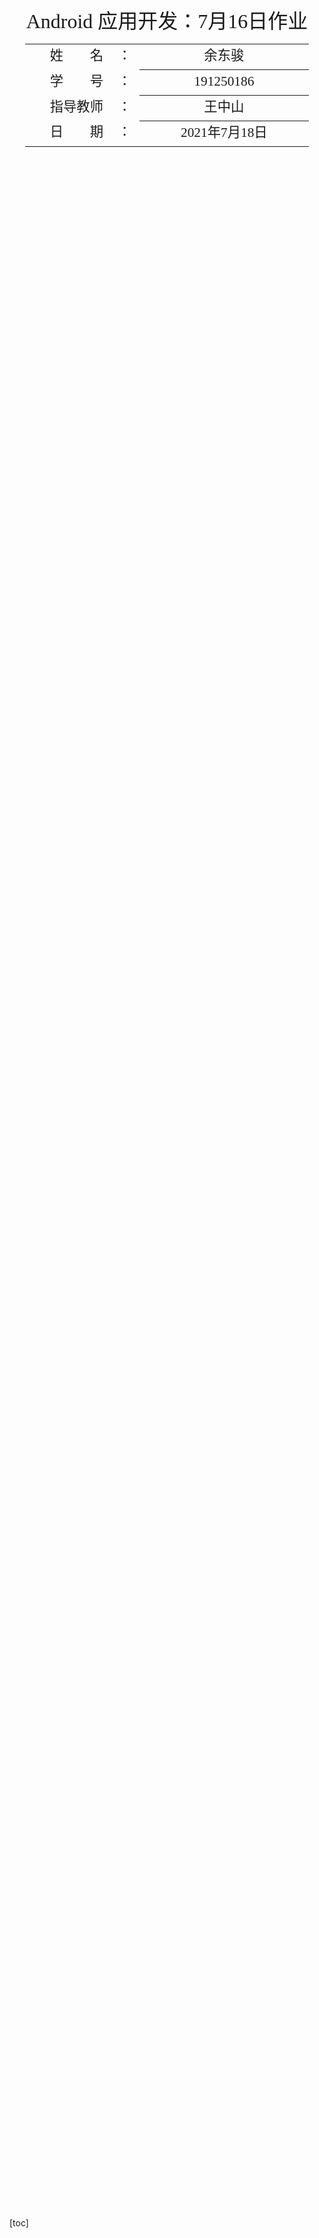 <div class="cover" style="page-break-after:always;font-family:方正公文仿宋;width:100%;height:100%;border:none;margin: 0 auto;text-align:center;">
    <div style="width:60%;margin: 0 auto;height:0;padding-bottom:10%;">
        </br>
        <img src="https://oss.ydjsir.com.cn/NJU-Black.png" alt="校名" style="width:86%;"/>
    </div>
    </br></br></br></br></br>
    <div style="width:60%;margin: 0 auto;height:0;padding-bottom:40%;">
        <img src="https://oss.ydjsir.com.cn/NJU-LOGO-Black.png" alt="校徽" style="width:45%;"/>
	</div>
    </br></br></br>
<span style="font-family:华文黑体Bold;text-align:center;font-size:24pt;margin: 10pt auto;line-height:30pt;">Android 应用开发：7月16日作业</span>
    </br>
	</br>
    <table style="border:none;text-align:center;width:90%;font-family:仿宋;font-size:14px; margin: 0 auto;line-height:1.5">
    <tbody style="font-family:方正公文仿宋;font-size:16pt;">
        <tr style="font-weight:normal;"> 
    		<td style="width:20%;text-align:right;">姓　　名</td>
    		<td style="width:2%">：</td> 
    		<td style="width:40%;font-weight:normal;border-bottom: 1px solid;text-align:center;font-family:华文仿宋">余东骏</td>     </tr>
        <tr style="font-weight:normal;"> 
    		<td style="width:20%;text-align:right;">学　　号</td>
    		<td style="width:2%">：</td> 
    		<td style="width:40%;font-weight:normal;border-bottom: 1px solid;text-align:center;font-family:华文仿宋">191250186</td>     </tr>
    	<tr style="font-weight:normal;"> 
    		<td style="width:20%;text-align:right;">指导教师</td>
    		<td style="width:2%">：</td> 
    		<td style="width:40%;font-weight:normal;border-bottom: 1px solid;text-align:center;font-family:华文仿宋"> 王中山 </td>     </tr>
    	<tr style="font-weight:normal;"> 
    		<td style="width:20%;text-align:right;">日　　期</td>
    		<td style="width:2%">：</td> 
    		<td style="width:40%;font-weight:normal;border-bottom: 1px solid;text-align:center;font-family:华文仿宋">2021年7月18日</td>     </tr>
    </tbody>              
    </table>
</div>

<div STYLE="page-break-after: always;">


[toc]

## 题目要求

### 本地存储与网络部分

#### 基础版 `To-do List`

❏ 点击各个note前边的checkbox能把该条note置为“已完成”，并更新数据库和UI；

❏ 点击每个note后边的x能把该条note删除，并更新数据库和UI.

#### Pro版 `To-do List`

❏ 升级升级原数据库，增加“优先级”字段；

❏ 创建note时可以选择优先级；

❏ 优先级越高todo的显示在越顶部。

### 多媒体部分

#### 基础版 视频播放器

❏ 播放、暂停功能；

❏ 播放进度条展示（包括时间显示）、点击/滑动跳转到指定位置。

❏ 横竖屏切换、横屏时展示全屏模式。

#### Pro版 视频播放器

❏将app注册为播放器类型(`Action`为`ACTION_VIEW`，`Data`为`Uri`，`Type`为其`MIME`类型)，点击打开系统视频文件时，可以选择使用自制播放器。

## 已实现内容

### `To-do List` 部分

> 所有项目文件在`Chapter-7`目录下。

#### `To-do List` 列表部分

启动应用，可以看到待办事项列表页面。不同优先级别的代办项目以不同的颜色标识。优先级共分为3级，`TRIVIAL` 不重要，以`#CC98FB98`标识；`NORMAL` 普通，以`#FFFFFAFA`标识；`IMPORTANT`重要，以`#DCFFD700`标识。排序时，先按照==优先级==倒序排序，后按照==创建时间==倒序排序。

<img src="HW-Day4.assets/image-20210718155158801.png" alt="image-20210718155158801" style="zoom:80%;" />

用户可以点击勾选框改变该条目的已完成/未完成状况。如果该条目被标志已完成，则会如下显示。

<img src="HW-Day4.assets/image-20210718160151806.png" alt="image-20210718160151806" style="zoom: 80%;" />

点击待办项目右侧的:negative_squared_cross_mark:，可以删除该条目。且屏幕下方会有`Toast`提示。

![image-20210718160252590](HW-Day4.assets/image-20210718160252590.png)

#### 新增待办事项页面

<img src="HW-Day4.assets/image-20210718155933487.png" alt="image-20210718155933487" style="zoom:80%;" />

如图，用户可以在此页面输入新增待办事项的优先级与具体内容。添加成功后，屏幕下方会有`Toast`提示。

<img src="HW-Day4.assets/image-20210718155944451.png" alt="image-20210718155944451" style="zoom:80%;" />

#### 文件读写

如图所示。

![image-20210717230015524](HW-Day4.assets/image-20210717230015524.png)

### 多媒体部分

> 所有项目文件在`assignment`目录下。
>
> 具体展示效果在 `视频播放器画面演示.mp4` 中。

基于`ijkplayer`实现了基础部分的所有要求。
